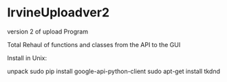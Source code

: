 # IrvineUploadver2
version 2 of upload Program

Total Rehaul of functions and classes from the API to the GUI

Install in Unix:

unpack
sudo pip install google-api-python-client
sudo apt-get install tkdnd

